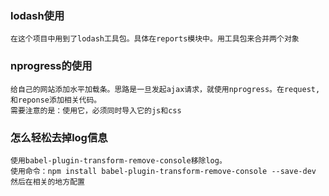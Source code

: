 ###  lodash使用
```
在这个项目中用到了lodash工具包。具体在reports模块中。用工具包来合并两个对象
```

### nprogress的使用
```
给自己的网站添加水平加载条。思路是一旦发起ajax请求，就使用nprogress。在request,和reponse添加相关代码。
需要注意的是：使用它，必须同时导入它的js和css
```
### 怎么轻松去掉log信息
```
使用babel-plugin-transform-remove-console移除log。
使用命令：npm install babel-plugin-transform-remove-console --save-dev
然后在相关的地方配置

```
